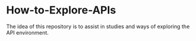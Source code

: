 # How-to-Explore-APIs
The idea of this repository is to assist in studies and ways of exploring the API environment.
